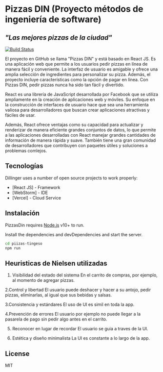 # Pizzas DIN (Proyecto métodos de ingeniería de software)
## _"Las mejores pizzas de la ciudad"_

[![Build Status](https://travis-ci.org/joemccann/dillinger.svg?branch=master)](https://travis-ci.org/joemccann/dillinger)

El proyecto en GitHub se llama "Pizzas DIN" y está basado en React JS. Es una aplicación web que permite a los usuarios pedir pizzas en línea de manera fácil y conveniente. La interfaz de usuario es amigable y ofrece una amplia selección de ingredientes para personalizar su pizza. Además, el proyecto incluye características como la opción de pagar en línea. Con Pizzas DIN, pedir pizzas nunca ha sido tan fácil y divertido.

React es una librería de JavaScript desarrollada por Facebook que se utiliza ampliamente en la creación de aplicaciones web y móviles. Su enfoque en la construcción de interfaces de usuario hace que sea una herramienta valiosa para desarrolladores que buscan crear aplicaciones atractivas y fáciles de usar.

Además, React ofrece ventajas como su capacidad para actualizar y renderizar de manera eficiente grandes conjuntos de datos, lo que permite a las aplicaciones desarrolladas con React manejar grandes cantidades de información de manera rápida y suave. También tiene una gran comunidad de desarrolladores que contribuyen con paquetes útiles y soluciones a problemas comlejos.

## Tecnologías

Dillinger uses a number of open source projects to work properly:

- [React JS] - Framework
- [WebStorm] - IDE
- [Vercel] - Cloud Service 


## Instalación

PizzasDin requires [Node.js](https://nodejs.org/) v10+ to run.

Install the dependencies and devDependencies and start the server.

```sh
cd piizas-tingeso
npm run
```

## Heuristicas de Nielsen utilizadas

1. Visibilidad del estado del sistema
En el carrito de compras, por ejemplo, al momento de agregar pizzas.

2.Control y libertad
El usuario puede deshacer y hacer a su antojo, pedir pizzas, eliminarlas, al igual que sus bebidas y salsas.

3.Consistencia y estándares
El uso de UI es simil en toda la app.

4.Prevención de errores
El usuario por ejemplo no puede llegar a la pasarela de pago sin pedir algo antes en el carrito.
 
5. Reconocer en lugar de recordar
El usuario se guia a traves de la UI.

6. Estética y diseño minimalista
La UI es constante a lo largo de la app.


## License

MIT

